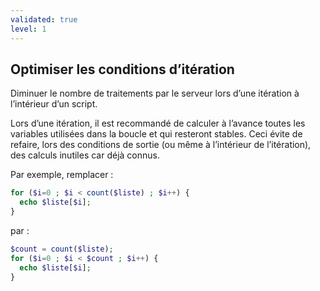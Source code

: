 ```yaml
---
validated: true
level: 1
---
```


## Optimiser les conditions d’itération

Diminuer le nombre de traitements par le serveur lors d’une itération à l’intérieur d’un script.

Lors d’une itération, il est recommandé de calculer à l’avance toutes les variables utilisées dans la boucle et qui resteront stables.
Ceci évite de refaire, lors des conditions de sortie (ou même à l’intérieur de l’itération), des calculs inutiles car déjà connus.

Par exemple, remplacer :

```php
for ($i=0 ; $i < count($liste) ; $i++) {
  echo $liste[$i];
}
```

par :

```php
$count = count($liste);
for ($i=0 ; $i < $count ; $i++) {
  echo $liste[$i];
}
```

